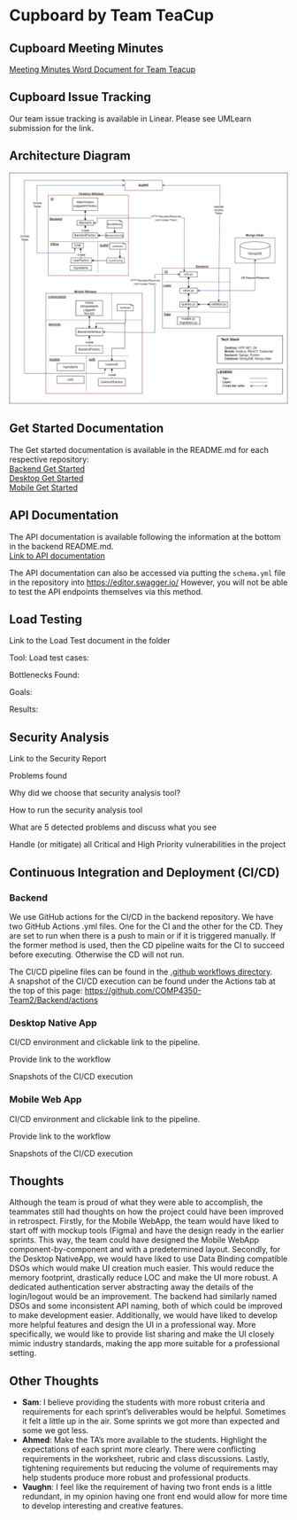 # Cupboard by Team TeaCup

## Cupboard Meeting Minutes

[Meeting Minutes Word Document for Team Teacup](https://umanitoba-my.sharepoint.com/:w:/g/personal/seoa_myumanitoba_ca/ES0XvzVCruJMvQMZnQftuaMBZt7z6owPIiaymP5jdOUhIw?e=Qlf8kV)

## Cupboard Issue Tracking

Our team issue tracking is available in Linear. Please see UMLearn submission for the link.

## Architecture Diagram

![Architecture Diagram](/docs/images/sprint_3/Sprint_3_Architecture.jpg)

## Get Started Documentation

The Get started documentation is available in the README.md for each respective repository:  
[Backend Get Started](https://github.com/COMP4350-Team2/Backend?tab=readme-ov-file#prerequisites)  
[Desktop Get Started](https://github.com/COMP4350-Team2/Desktop-NativeApp#requirements)  
[Mobile Get Started](https://github.com/COMP4350-Team2/Mobile-Webapp#prerequisites)

## API Documentation

The API documentation is available following the information at the bottom in the backend README.md.  
[Link to API documentation](https://github.com/COMP4350-Team2/Backend?tab=readme-ov-file#cupboard-api-usage)

The API documentation can also be accessed via putting the `schema.yml` file in the repository into https://editor.swagger.io/ However, you will not be able to test the API endpoints themselves via this method.

## Load Testing
Link to the Load Test document in the folder

Tool:
Load test cases:

Bottlenecks Found:

Goals:

Results:

## Security Analysis
Link to the Security Report

Problems found

Why did we choose that security analysis tool?

How to run the security analysis tool

What are 5 detected problems and discuss what you see

Handle (or mitigate) all Critical and High Priority vulnerabilities in the project


## Continuous Integration and Deployment (CI/CD)
### Backend
We use GitHub actions for the CI/CD in the backend repository. We have two GitHub Actions .yml files. One for the CI and the other for the CD. They are set to run when there is a push to main or if it is triggered manually. If the former method is used, then the CD pipeline waits for the CI to succeed before executing. Otherwise the CD will not run.  

The CI/CD pipeline files can be found in the [.github workflows directory](/.github/workflows).  
A snapshot of the CI/CD execution can be found under the Actions tab at the top of this page: https://github.com/COMP4350-Team2/Backend/actions

### Desktop Native App
CI/CD environment and clickable link to the pipeline.

Provide link to the workflow

Snapshots of the CI/CD execution

### Mobile Web App

CI/CD environment and clickable link to the pipeline.

Provide link to the workflow

Snapshots of the CI/CD execution


## Thoughts
Although the team is proud of what they were able to accomplish, the teammates still had thoughts on how the project could have been improved in retrospect. Firstly, for the Mobile WebApp, the team would have liked to start off with mockup tools (Figma) and have the design ready in the earlier sprints. This way, the team could have designed the Mobile WebApp component-by-component and with a predetermined layout. Secondly, for the Desktop NativeApp, we would have liked to use Data Binding compatible DSOs which would make UI creation much easier. This would reduce the memory footprint, drastically reduce LOC and make the UI more robust. A dedicated authentication server abstracting away the details of the login/logout would be an improvement. The backend had similarly named DSOs and some inconsistent API naming, both of which could be improved to make development easier. Additionally, we would have liked to develop more helpful features and design the UI in a professional way. More specifically, we would like to provide list sharing and make the UI closely mimic industry standards, making the app more suitable for a professional setting. 

## Other Thoughts
- **Sam**: I believe providing the students with more robust criteria and requirements for each sprint’s deliverables would be helpful. Sometimes it felt a little up in the air. Some sprints we got more than expected and some we got less. 
- **Ahmed**: Make the TA’s more available to the students. Highlight the expectations of each sprint more clearly. There were conflicting requirements in the worksheet, rubric and class discussions. Lastly, tightening requirements but reducing the volume of requirements may help students produce more robust and professional products. 
- **Vaughn**: I feel like the requirement of having two front ends is a little redundant, in my opinion having one front end would allow for more time to develop interesting and creative features. 
